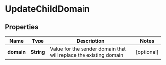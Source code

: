 
# UpdateChildDomain

## Properties
Name | Type | Description | Notes
------------ | ------------- | ------------- | -------------
**domain** | **String** | Value for the sender domain that will replace the existing domain |  [optional]



